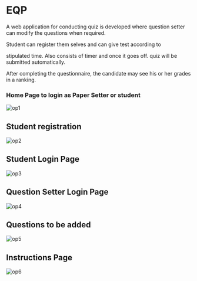 # EQP
A web application for conducting quiz is developed where question setter can modify the questions when required.

Student can register them selves and can give test according to

stipulated time. Also consists of timer and once it goes off. quiz will be submitted automatically.

After completing the questionnaire, the candidate may see his or her grades in a ranking.

### Home Page to login as Paper Setter or student



![op1](https://user-images.githubusercontent.com/66712494/133869523-c04b290e-95e9-47a2-9480-d95fb206af3e.png)





## Student registration 



![op2](https://user-images.githubusercontent.com/66712494/133869527-82242e97-69ef-4da2-b735-9e9c7275b68a.png)





## Student Login Page



![op3](https://user-images.githubusercontent.com/66712494/133869530-085689e4-fadf-4de0-8a70-c3fc2a934f04.png)





## Question Setter Login Page



![op4](https://user-images.githubusercontent.com/66712494/133869531-958b561a-d3da-4618-b87d-e2e0c9c8d72c.png)




## Questions to be added



![op5](https://user-images.githubusercontent.com/66712494/133869537-2fe715a5-2785-4b63-b48a-c6af6311493c.png)



## Instructions Page


![op6](https://user-images.githubusercontent.com/66712494/133869538-4773f851-3caf-4aaa-9dc3-764616e88fb1.png)
